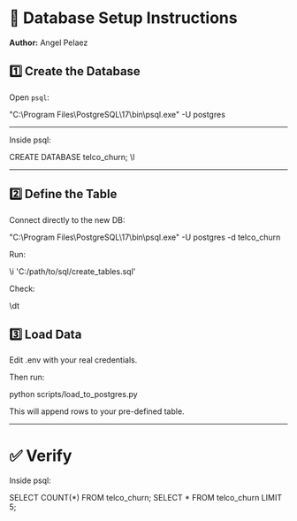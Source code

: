 # 📂 Database Setup Instructions

**Author:** Angel Pelaez  

## 1️⃣ Create the Database

Open `psql`:

"C:\Program Files\PostgreSQL\17\bin\psql.exe" -U postgres

---

Inside psql:

CREATE DATABASE telco_churn;
\l 

---

## 2️⃣ Define the Table

Connect directly to the new DB:

"C:\Program Files\PostgreSQL\17\bin\psql.exe" -U postgres -d telco_churn

Run:

\i 'C:/path/to/sql/create_tables.sql'

Check:

\dt


## 3️⃣ Load Data

Edit .env with your real credentials.

Then run:

python scripts/load_to_postgres.py


This will append rows to your pre-defined table.

---

# ✅ Verify
Inside psql:

SELECT COUNT(*) FROM telco_churn;
SELECT * FROM telco_churn LIMIT 5;
